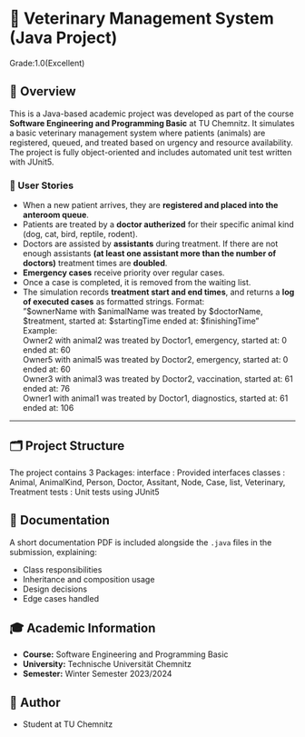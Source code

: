 # 🐾 Veterinary Management System (Java Project)
Grade:1.0(Excellent)
## 📌 Overview
This is a Java-based academic project was developed as part of the course **Software Engineering and Programming Basic** at TU Chemnitz. It simulates a basic veterinary management system where patients (animals) are registered, queued, and treated based on urgency and resource availability. The project is fully object-oriented and includes automated unit test written with JUnit5.


### 💬 User Stories

- When a new patient arrives, they are **registered and placed into the anteroom queue**.
- Patients are treated by a **doctor autherized** for their specific animal kind (dog, cat, bird, reptile, rodent).
- Doctors are assisted by **assistants** during treatment. If there are not enough assistants **(at least one assistant more than the number of doctors)** treatment times are **doubled**.
- **Emergency cases** receive priority over regular cases.
- Once a case is completed, it is removed from the waiting list.
- The simulation records **treatment start and end times**, and returns a **log of executed cases** as formatted strings.
Format:  
”$ownerName with $animalName was treated by $doctorName, $treatment, started at: $startingTime ended
at: $finishingTime”  
Example:  
Owner2 with animal2 was treated by Doctor1, emergency, started at: 0 ended at: 60  
Owner5 with animal5 was treated by Doctor2, emergency, started at: 0 ended at: 60  
Owner3 with animal3 was treated by Doctor2, vaccination, started at: 61 ended at: 76  
Owner1 with animal1 was treated by Doctor1, diagnostics, started at: 61 ended at: 106  

---


## 🗂️ Project Structure 
The project contains 3 Packages:
interface : Provided interfaces
classes : Animal, AnimalKind, Person, Doctor, Assitant, Node, Case, list, Veterinary, Treatment
tests : Unit tests using JUnit5


## 📝 Documentation
A short documentation PDF is included alongside the `.java` files in the submission, explaining:
- Class responsibilities
- Inheritance and composition usage
- Design decisions
- Edge cases handled

## 🎓 Academic Information
- **Course:** Software Engineering and Programming Basic  
- **University:** Technische Universität Chemnitz  
- **Semester:** Winter Semester 2023/2024  

## 👤 Author
- Student at TU Chemnitz
